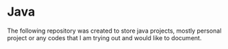 # Java
The following repository was created to store java projects, mostly personal project or any codes that I am trying out and would like to document. 
